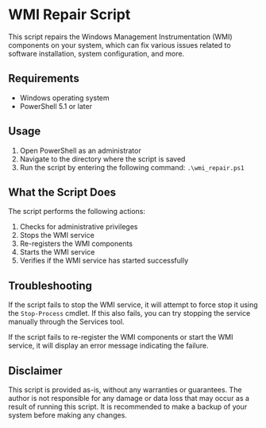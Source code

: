 # WMI Repair Script
This script repairs the Windows Management Instrumentation (WMI) components on your system, which can fix various issues related to software installation, system configuration, and more.

## Requirements
- Windows operating system
- PowerShell 5.1 or later

## Usage
1. Open PowerShell as an administrator
2. Navigate to the directory where the script is saved
3. Run the script by entering the following command: `.\wmi_repair.ps1`

## What the Script Does
The script performs the following actions:

1. Checks for administrative privileges
2. Stops the WMI service
3. Re-registers the WMI components
4. Starts the WMI service
5. Verifies if the WMI service has started successfully

## Troubleshooting
If the script fails to stop the WMI service, it will attempt to force stop it using the `Stop-Process` cmdlet. If this also fails, you can try stopping the service manually through the Services tool.

If the script fails to re-register the WMI components or start the WMI service, it will display an error message indicating the failure.

## Disclaimer
This script is provided as-is, without any warranties or guarantees. The author is not responsible for any damage or data loss that may occur as a result of running this script. It is recommended to make a backup of your system before making any changes.




